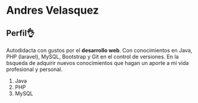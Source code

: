 # Andres Velasquez
## Perfil👌
Autodidacta con gustos por el **desarrollo web**. Con conocimientos en Java, PHP (laravel), MySQL, Bootstrap y Git en el control de versiones. En la bsqueda de adquirir nuevos conocimientos que hagan un aporte a mi vida profesional y personal.

1. Java
2. PHP 
3. MySQL
